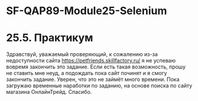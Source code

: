 # SF-QAP89-Module25-Selenium
# 25.5. Практикум
Здравствуй, уважаемый проверяющий, к сожалению из-за недоступности сайта  https://petfriends.skillfactory.ru/ я не 
успеваю вовремя закончить это задание. Если есть такая возможность, прошу не ставить мне неуд, а подождать пока сайт 
починят и я смогу закончить задание. Уверен, что это не займёт много времени.
Пока загружаю временные наработки по заданию, на основе поиска по сайту магазина ОнлайнТрейд.
Спасибо.
